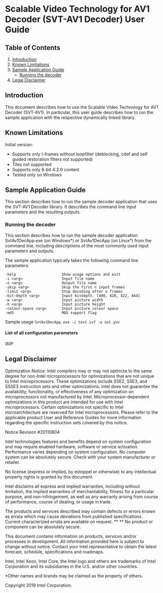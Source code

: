 # Scalable Video Technology for AV1 Decoder (SVT-AV1 Decoder) User Guide

## Table of Contents
1. [Introduction](#introduction)
2. [Known Limitations](#known-limitations)
3. [Sample Application Guide](#sample-application-guide)
    - [Running the decoder](#running-the-decoder)
4. [Legal Disclaimer](#legal-disclaimer)

## Introduction

This document describes how to use the Scalable Video Technology for AV1 Decoder (SVT-AV1). In particular, this user guide describes how to run the sample application with the respective dynamically linked library.

## Known Limitations

Initial version:
- Supports only I-frames without loopfilter (deblocking, cdef and self guided restoration filters not supported)
- Tiles not supported
- Supports only 8-bit 4:2:0 content
- Tested only on Windows

## Sample Application Guide

This section describes how to run the sample decoder application that uses the SVT-AV1 Decoder library. It describes the command line input parameters and the resulting outputs.

### Running the decoder

This section describes how to run the sample decoder application SvtAv1DecApp.exe (on Windows\*) or SvtAv1DecApp (on Linux\*) from the command line, including descriptions of the most commonly used input parameters and outputs.

The sample application typically takes the following command line parameters:

```
-help                     Show usage options and exit
-i <arg>                  Input file name
-o <arg>                  Output file name
-skip <arg>               Skip the first n input frames
-limit <arg>              Stop decoding after n frames
-bit-depth <arg>          Input bitdepth. [400, 420, 422, 444]
-w <arg>                  Input picture width
-h <arg>                  Input picture height
-colour-space <arg>       Input picture colour space
-md5                      MD5 support flag
```

Sample usage 
`SvtAv1DecApp.exe -i test.ivf -o out.yuv`

#### List of all configuration parameters

_WIP_

## Legal Disclaimer

Optimization Notice: Intel compilers may or may not optimize to the same degree for non-Intel microprocessors for optimizations that are not unique to Intel microprocessors. These optimizations include SSE2, SSE3, and SSSE3 instruction sets and other optimizations. Intel does not guarantee the availability, functionality, or effectiveness of any optimization on microprocessors not manufactured by Intel. Microprocessor-dependent optimizations in this product are intended for use with Intel microprocessors. Certain optimizations not specific to Intel microarchitecture are reserved for Intel microprocessors. Please refer to the applicable product User and Reference Guides for more information regarding the specific instruction sets covered by this notice.

Notice Revision #20110804

Intel technologies features and benefits depend on system configuration and may require enabled hardware, software or service activation. Performance varies depending on system configuration. No computer system can be absolutely secure. Check with your system manufacturer or retailer.

No license (express or implied, by estoppel or otherwise) to any intellectual property rights is granted by this document.

Intel disclaims all express and implied warranties, including without limitation, the implied warranties of merchantability, fitness for a particular purpose, and non-infringement, as well as any warranty arising from course of performance, course of dealing, or usage in trade.

The products and services described may contain defects or errors known as errata which may cause deviations from published specifications. Current characterized errata are available on request.  ** ** No product or component can be absolutely secure.

This document contains information on products, services and/or processes in development. All information provided here is subject to change without notice. Contact your Intel representative to obtain the latest forecast, schedule, specifications and roadmaps.

Intel, Intel Xeon, Intel Core, the Intel logo and others are trademarks of Intel Corporation and its subsidiaries in the U.S. and/or other countries.

\*Other names and brands may be claimed as the property of others.

Copyright 2019 Intel Corporation.
